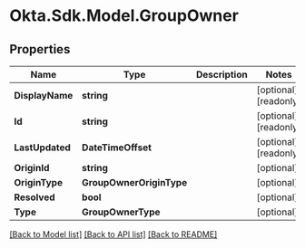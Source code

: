 # Okta.Sdk.Model.GroupOwner

## Properties

Name | Type | Description | Notes
------------ | ------------- | ------------- | -------------
**DisplayName** | **string** |  | [optional] [readonly] 
**Id** | **string** |  | [optional] [readonly] 
**LastUpdated** | **DateTimeOffset** |  | [optional] [readonly] 
**OriginId** | **string** |  | [optional] 
**OriginType** | **GroupOwnerOriginType** |  | [optional] 
**Resolved** | **bool** |  | [optional] 
**Type** | **GroupOwnerType** |  | [optional] 

[[Back to Model list]](../README.md#documentation-for-models) [[Back to API list]](../README.md#documentation-for-api-endpoints) [[Back to README]](../README.md)

